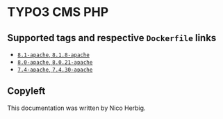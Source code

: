 # TYPO3 CMS PHP

## Supported tags and respective `Dockerfile` links

 * [`8.1-apache`, `8.1.8-apache`](https://github.com/nicoherbigio/docker-typo3-cms-php/blob/main/8.1/debian/apache/default/Dockerfile)
 * [`8.0-apache`, `8.0.21-apache`](https://github.com/nicoherbigio/docker-typo3-cms-php/blob/main/8.0/debian/apache/default/Dockerfile)
 * [`7.4-apache`, `7.4.30-apache`](https://github.com/nicoherbigio/docker-typo3-cms-php/blob/main/7.4/debian/apache/default/Dockerfile)

## Copyleft

This documentation was written by Nico Herbig.
